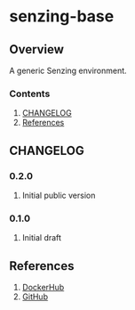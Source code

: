 # senzing-base

## Overview

A generic Senzing environment.

### Contents

1. [CHANGELOG](#changelog)
1. [References](#references)

## CHANGELOG

### 0.2.0

1. Initial public version

### 0.1.0

1. Initial draft

## References

1. [DockerHub](https://hub.docker.com/r/senzing/senzing-base)
1. [GitHub](https://github.com/Senzing/docker-senzing-base)
